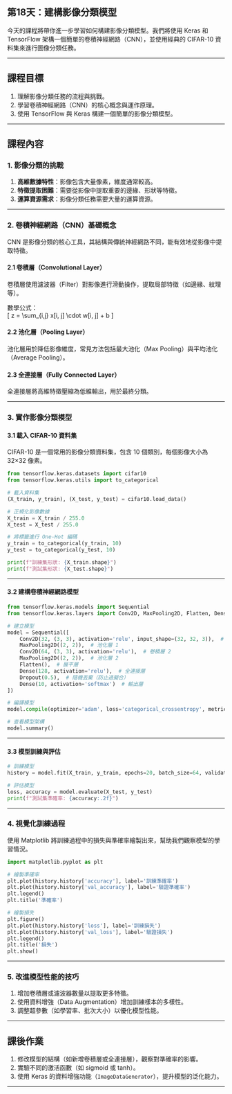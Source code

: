 ## 第18天：建構影像分類模型  

今天的課程將帶你進一步學習如何構建影像分類模型。我們將使用 Keras 和 TensorFlow 架構一個簡單的卷積神經網路（CNN），並使用經典的 CIFAR-10 資料集來進行圖像分類任務。

---

## **課程目標**  
1. 理解影像分類任務的流程與挑戰。  
2. 學習卷積神經網路（CNN）的核心概念與運作原理。  
3. 使用 TensorFlow 與 Keras 構建一個簡單的影像分類模型。  

---

## **課程內容**

### **1. 影像分類的挑戰**  
1. **高維數據特性**：影像包含大量像素，維度通常較高。  
2. **特徵提取困難**：需要從影像中提取重要的邊緣、形狀等特徵。  
3. **運算資源需求**：影像分類任務需要大量的運算資源。  

---

### **2. 卷積神經網路（CNN）基礎概念**  
CNN 是影像分類的核心工具，其結構與傳統神經網路不同，能有效地從影像中提取特徵。

#### **2.1 卷積層（Convolutional Layer）**  
卷積層使用濾波器（Filter）對影像進行滑動操作，提取局部特徵（如邊緣、紋理等）。

數學公式：  
\[
z = \sum_{i,j} x[i, j] \cdot w[i, j] + b
\]  

#### **2.2 池化層（Pooling Layer）**  
池化層用於降低影像維度，常見方法包括最大池化（Max Pooling）與平均池化（Average Pooling）。

#### **2.3 全連接層（Fully Connected Layer）**  
全連接層將高維特徵壓縮為低維輸出，用於最終分類。

---

### **3. 實作影像分類模型**

#### **3.1 載入 CIFAR-10 資料集**  
CIFAR-10 是一個常用的影像分類資料集，包含 10 個類別，每個影像大小為 32×32 像素。

```python
from tensorflow.keras.datasets import cifar10
from tensorflow.keras.utils import to_categorical

# 載入資料集
(X_train, y_train), (X_test, y_test) = cifar10.load_data()

# 正規化影像數據
X_train = X_train / 255.0
X_test = X_test / 255.0

# 將標籤進行 One-Hot 編碼
y_train = to_categorical(y_train, 10)
y_test = to_categorical(y_test, 10)

print(f"訓練集形狀: {X_train.shape}")
print(f"測試集形狀: {X_test.shape}")
```

---

#### **3.2 建構卷積神經網路模型**

```python
from tensorflow.keras.models import Sequential
from tensorflow.keras.layers import Conv2D, MaxPooling2D, Flatten, Dense, Dropout

# 建立模型
model = Sequential([
    Conv2D(32, (3, 3), activation='relu', input_shape=(32, 32, 3)),  # 卷積層 1
    MaxPooling2D((2, 2)),  # 池化層 1
    Conv2D(64, (3, 3), activation='relu'),  # 卷積層 2
    MaxPooling2D((2, 2)),  # 池化層 2
    Flatten(),  # 展平層
    Dense(128, activation='relu'),  # 全連接層
    Dropout(0.5),  # 隨機丟棄（防止過擬合）
    Dense(10, activation='softmax')  # 輸出層
])

# 編譯模型
model.compile(optimizer='adam', loss='categorical_crossentropy', metrics=['accuracy'])

# 查看模型架構
model.summary()
```

---

#### **3.3 模型訓練與評估**

```python
# 訓練模型
history = model.fit(X_train, y_train, epochs=20, batch_size=64, validation_split=0.2, verbose=1)

# 評估模型
loss, accuracy = model.evaluate(X_test, y_test)
print(f"測試集準確率: {accuracy:.2f}")
```

---

### **4. 視覺化訓練過程**

使用 Matplotlib 將訓練過程中的損失與準確率繪製出來，幫助我們觀察模型的學習情況。

```python
import matplotlib.pyplot as plt

# 繪製準確率
plt.plot(history.history['accuracy'], label='訓練準確率')
plt.plot(history.history['val_accuracy'], label='驗證準確率')
plt.legend()
plt.title('準確率')

# 繪製損失
plt.figure()
plt.plot(history.history['loss'], label='訓練損失')
plt.plot(history.history['val_loss'], label='驗證損失')
plt.legend()
plt.title('損失')
plt.show()
```

---

### **5. 改進模型性能的技巧**
1. 增加卷積層或濾波器數量以提取更多特徵。  
2. 使用資料增強（Data Augmentation）增加訓練樣本的多樣性。  
3. 調整超參數（如學習率、批次大小）以優化模型性能。  

---

## **課後作業**
1. 修改模型的結構（如新增卷積層或全連接層），觀察對準確率的影響。  
2. 實驗不同的激活函數（如 sigmoid 或 tanh）。  
3. 使用 Keras 的資料增強功能（`ImageDataGenerator`），提升模型的泛化能力。  

---
